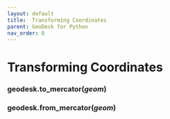```yaml
---
layout: default
title:  Transforming Coordinates
parent: GeoDesk for Python
nav_order: 8
---
```



# Transforming Coordinates

<h3 id="to_mercator" class="api"><span class="prefix">geodesk.</span><span class="name">to_mercator</span><span class="paren">(</span><i>geom</i><span class="paren">)</span></h3><div class="api" markdown="1">

</div><h3 id="from_mercator" class="api"><span class="prefix">geodesk.</span><span class="name">from_mercator</span><span class="paren">(</span><i>geom</i><span class="paren">)</span></h3><div class="api" markdown="1">

